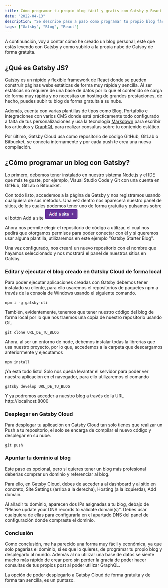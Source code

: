 ```yaml
---
title: Cómo programar tu propio blog fácil y gratis con Gatsby y React
date: "2022-04-13"
description: "Se describe paso a paso como programar tu propio blog fácilmente y gratis con Gatsby, framework de React"
tags: ["Gatsby", "Blog", "React"]
---
```


A continuación, voy a contar cómo he creado un blog personal, esté que estás leyendo con Gatsby y como subirlo a la propia nube de Gatsby de forma gratuita.

## ¿Qué es Gatsby JS?

<a href="https://www.gatsbyjs.com/" target="_blank">Gatsby</a> es un rápido y flexible framework de React donde se pueden construir páginas webs estáticas de forma muy rápida y sencilla. Al ser estáticas no requiere de una base de datos por lo que el contenido se carga de forma muy rápida y no necesitas un hosting de grandes prestaciones, de hecho, puedes subir tu blog de forma gratuita a su nube.

Además, cuenta con varias plantillas de tipos como Blog, Portafolio e integraciones con varios CMS donde está prácticamente todo configurado a falta de tus personalizaciones y usa la tecnología <a href="https://es.wikipedia.org/wiki/Markdown" target="_blank">Markdown</a> para escribir los artículos y <a href="https://graphql.org/" target="_blank">GraphQL</a> para realizar consultas sobre tu contenido estático.


Por último, Gatsby Cloud usa como repositorio de código GitHub, GitLab o Bitbucket, se conecta internamente y por cada push te crea una nueva compilación.

## ¿Cómo programar un blog con Gatsby?

Lo primero, debemos tener instalado en nuestro sistema <a href="https://nodejs.org/es/" target="_blank">Node.js</a> y el IDE que más te guste, por ejemplo, Visual Studio Code y Git con una cuenta en GitHub, GitLab o Bitbucket. 

Con todo listo, accedemos a la página de Gatsby y nos registramos usando cualquiera de sus métodos. Una vez dentro nos aparecerá nuestro panel de sitios, de los cuales podemos tener uno de forma gratuita y pulsamos sobre el botón Add a site ![Nuevo sitio](./nuevoSitio.png)

Ahora nos permite elegir el repositorio de código a utilizar, el cual nos pedirá que otorgamos permisos para poder conectar con él y si queremos usar alguna plantilla, utilizaremos en este ejemplo "Gatsby Starter Blog".

Una vez configurado, nos creará un nuevo repositorio con el nombre que hayamos seleccionado y nos mostrará el panel de nuestros sitios en Gatsby.


### Editar y ejecutar el blog creado en Gatsby Cloud de forma local

Para poder ejecutar aplicaciones creadas con Gatsby debemos tener instalado su cliente, para ello usaremos el repositorios de paquetes npm a través de la consola de Windows usando el siguiente comando.
```
npm i -g gatsby-cli
```

También, evidentemente, tenemos que tener nuestro código del blog de forma local por lo que nos traemos una copia de nuestro repositorio usando Git.


```
git clone URL_DE_TU_BLOG
```

Ahora, al ser un entorno de node, debemos instalar todas la librerías que usa nuestro proyecto, por lo que, accedemos a la carpeta que descargamos anteriormente y ejecutamos 

```
npm install
```

¡Ya está todo listo! Solo nos queda levantar el servidor para poder ver nuestra aplicación en el navegador, para ello utilizaremos el comando


```
gatsby develop URL_DE_TU_BLOG
```

Y ya podremos acceder a nuestro blog a través de la URL http://localhost:8000

### Desplegar en Gatsby Cloud

Para desplegar tu aplicación en Gatsby Cloud tan solo tienes que realizar un Push a tu repositorio, el solo se encarga de compilar el nuevo código y desplegar en su nube.

```
git push
```

### Apuntar tu dominio al blog

Este paso es opcional, pero si quieres tener un blog más profesional deberías comprar un dominio y referenciar al blog.

Para ello, en Gatsby Cloud, debes de acceder a al dashboard y al sitio en concreto, Site Settings (arriba a la derecha), Hosting (a la izquierda), Add domain.

Al añadir tu dominio, aparecen dos IPs asignadas a tu blog, debajo de "Please update your DNS records to validate domain(s)". Debes usar cualquiera de ellas para configurarla en el apartado DNS del panel de configuración donde compraste el dominio.

### Conclusión

Como conclusión, me ha parecido una forma muy fácil y económica, ya que solo pagarías el dominio, si es que lo quieres, de programar tu propio blog y desplegarlo al mundo. Además al no utilizar una base de datos se siente mucho más rápido de crear pero sin perder la gracia de poder hacer consultas de tus propios post al poder utilizar GraphQL.

La opción de poder desplegarlo a Gatsby Cloud de forma gratuita y de forma tan sencilla, es un puntazo.
